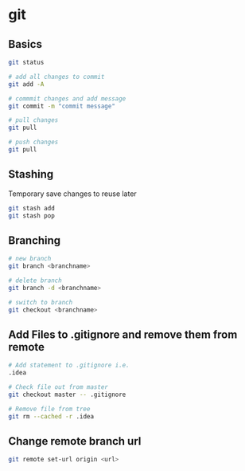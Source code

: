 # git



## Basics

````bash
git status

# add all changes to commit
git add -A

# commmit changes and add message
git commit -m "commit message"

# pull changes
git pull

# push changes
git pull
````



## Stashing

Temporary save changes to reuse later

````bash
git stash add 
git stash pop
````



## Branching

````bash
# new branch
git branch <branchname>

# delete branch
git branch -d <branchname>

# switch to branch
git checkout <branchname>
````



## Add Files to .gitignore and remove them from remote

````bash
# Add statement to .gitignore i.e.
.idea

# Check file out from master
git checkout master -- .gitignore

# Remove file from tree
git rm --cached -r .idea
````



## Change remote branch url

````bash
git remote set-url origin <url>
````